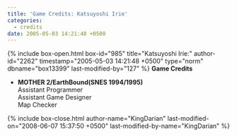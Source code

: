 ```yaml
---
title: 'Game Credits: Katsuyoshi Irie'
categories:
  - credits
date: 2005-05-03 14:21:48 +0500
---
```

{% include box-open.html box-id="985" title="Katsuyoshi Irie:" author-id="2262" timestamp="2005-05-03 14:21:48 +0500" type="norm" dbname="box13399" last-modified-by="127" %}
<b>Game Credits</b>
<UL>
<LI><b>MOTHER 2/EarthBound(SNES 1994/1995)</b><BR />
Assistant Programmer<BR />
Assistant Game Designer<BR />
Map Checker</LI>
</UL>
{% include box-close.html author-name="KingDarian" last-modified-on="2008-06-07 15:37:50 +0500" last-modified-by-name="KingDarian" %}
